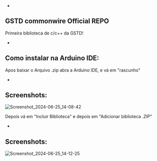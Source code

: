 -
GSTD commonwire Official REPO
-

Primeira biblioteca de c/c++ da GSTD!

-
Como instalar na Arduino IDE:
-

Apos baixar o Arquivo .zip abra a Arduino IDE, e vá em "rascunho"

-
Screenshots:
-
![Screenshot_2024-06-25_14-08-42](https://github.com/Golfinsstd/GSTD-commonwire/assets/165297153/531c80f6-73f9-4dfc-9201-0c374822921d)

Depois vá em "Incluir Biblioteca" e depois em "Adicionar biblioteca .ZIP"

-
Screenshots:
-
![Screenshot_2024-06-25_14-12-25](https://github.com/Golfinsstd/GSTD-commonwire/assets/165297153/a8990454-5425-4e5a-9a32-751074757623)


